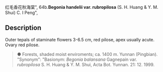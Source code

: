 红毛香花秋海棠",
64b.**Begonia handelii var. rubropilosa** (S. H. Huang & Y. M. Shui) C. I Peng",

## Description
Outer tepals of staminate flowers 3-6.5 cm, red pilose, apex usually acute. Ovary red pilose.

> ● Forests, shaded moist enviroments; ca. 1400 m. Yunnan (Pingbian).
  "Synonym": "Basionym: *Begonia balansana* Gagnepain var. *rubropilosa* S. H. Huang &amp; Y. M. Shui, Acta Bot. Yunnan. 21: 12. 1999.

